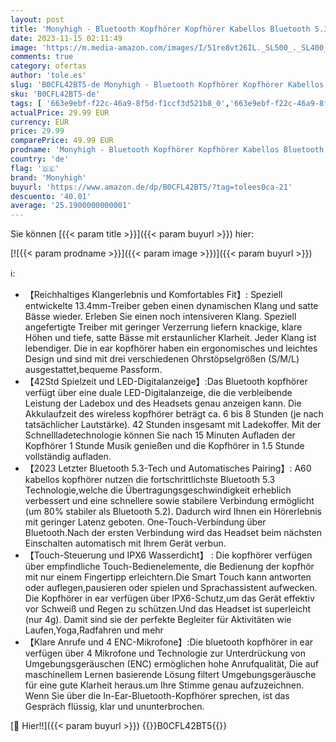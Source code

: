 ```yaml
---
layout: post
title: 'Monyhigh - Bluetooth Kopfhörer Kopfhörer Kabellos Bluetooth 5.3 In Ear mit 4 HD Mikrofon ENC Call Noise Cancelling Headphones 42H Spielzeit  LED-Anzeige HiFi Stereo IP7 Wasserdicht Ohrhörer für Sport Arbeit 2023'
date: 2023-11-15 02:11:49
image: 'https://m.media-amazon.com/images/I/51re8vt26IL._SL500_._SL400_.jpg'
comments: true
category: ofertas
author: 'tole.es'
slug: 'B0CFL42BT5-de Monyhigh - Bluetooth Kopfhörer Kopfhörer Kabellos...'
sku: 'B0CFL42BT5-de'
tags: [ '663e9ebf-f22c-46a9-8f5d-f1ccf3d521b8_0','663e9ebf-f22c-46a9-8f5d-f1ccf3d521b8_401','663e9ebf-f22c-46a9-8f5d-f1ccf3d521b8_4501','Arborist Merchandising Root','Computer un IT-Zubehör','Elektronik & Foto','In-Ear Ohrhörer','Kopfhörer','Kopfhörer & Zubehör','Kunden-Favoriten: Home Entertainment','Kunden-Favoriten: Technische Produkte','Neu hinzugefügt','Self Service','Special Features Stores','Stores','e26659c6-d1cd-45cb-800b-2f9b432b8572_0','e26659c6-d1cd-45cb-800b-2f9b432b8572_2101','monyhigh','🇩🇪', ]
actualPrice: 29.99 EUR
currency: EUR
price: 29.99
comparePrice: 49.99 EUR
prodname: 'Monyhigh - Bluetooth Kopfhörer Kopfhörer Kabellos Bluetooth 5.3 In Ear mit 4 HD Mikrofon ENC Call Noise Cancelling Headphones 42H Spielzeit  LED-Anzeige HiFi Stereo IP7 Wasserdicht Ohrhörer für Sport Arbeit 2023'
country: 'de'
flag: '🇩🇪'
brand: 'Monyhigh'
buyurl: 'https://www.amazon.de/dp/B0CFL42BT5/?tag=tolees0ca-21'
descuento: '40.01'
average: '25.1900000000001'
---
```


Sie können [{{< param title >}}]({{< param buyurl >}}) hier:

[![{{< param prodname >}}]({{< param image >}})]({{< param buyurl >}})

ℹ️:

- 【Reichhaltiges Klangerlebnis und Komfortables Fit】: Speziell entwickelte 13.4mm-Treiber geben einen dynamischen Klang und satte Bässe wieder. Erleben Sie einen noch intensiveren Klang. Speziell angefertigte Treiber mit geringer Verzerrung liefern knackige, klare Höhen und tiefe, satte Bässe mit erstaunlicher Klarheit. Jeder Klang ist lebendiger. Die in ear kopfhörer haben ein ergonomisches und leichtes Design und sind mit drei verschiedenen Ohrstöpselgrößen (S/M/L) ausgestattet,bequeme Passform.
- 【42Std Spielzeit und LED-Digitalanzeige】:Das Bluetooth kopfhörer verfügt über eine duale LED-Digitalanzeige, die die verbleibende Leistung der Ladebox und des Headsets genau anzeigen kann. Die Akkulaufzeit des wireless kopfhörer beträgt ca. 6 bis 8 Stunden (je nach tatsächlicher Lautstärke). 42 Stunden insgesamt mit Ladekoffer. Mit der Schnellladetechnologie können Sie nach 15 Minuten Aufladen der Kopfhörer 1 Stunde Musik genießen und die Kopfhörer in 1.5 Stunde vollständig aufladen.
- 【2023 Letzter Bluetooth 5.3-Tech und Automatisches Pairing】: A60 kabellos kopfhörer nutzen die fortschrittlichste Bluetooth 5.3 Technologie,welche die Übertragungsgeschwindigkeit erheblich verbessert und eine schnellere sowie stabilere Verbindung ermöglicht (um 80% stabiler als Bluetooth 5.2). Dadurch wird Ihnen ein Hörerlebnis mit geringer Latenz geboten. One-Touch-Verbindung über Bluetooth.Nach der ersten Verbindung wird das Headset beim nächsten Einschalten automatisch mit Ihrem Gerät verbun.
- 【Touch-Steuerung und IPX6 Wasserdicht】 : Die kopfhörer verfügen über empfindliche Touch-Bedienelemente, die Bedienung der kopfhör mit nur einem Fingertipp erleichtern.Die Smart Touch kann antworten oder auflegen,pausieren oder spielen und Sprachassistent aufwecken. Die Kopfhörer in ear verfügen über IPX6-Schutz,um das Gerät effektiv vor Schweiß und Regen zu schützen.Und das Headset ist superleicht (nur 4g). Damit sind sie der perfekte Begleiter für Aktivitäten wie Laufen,Yoga,Radfahren und mehr
- 【Klare Anrufe und 4 ENC-Mikrofone】:Die bluetooth kopfhörer in ear verfügen über 4 Mikrofone und Technologie zur Unterdrückung von Umgebungsgeräuschen (ENC) ermöglichen hohe Anrufqualität, Die auf maschinellem Lernen basierende Lösung filtert Umgebungsgeräusche für eine gute Klarheit heraus.um Ihre Stimme genau aufzuzeichnen. Wenn Sie über die In-Ear-Bluetooth-Kopfhörer sprechen, ist das Gespräch flüssig, klar und ununterbrochen.

[🛒 Hier!!]({{< param buyurl >}})
{{<world>}}B0CFL42BT5{{</world>}}
